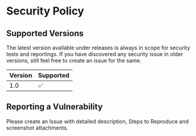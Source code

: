 # Security Policy

## Supported Versions

The latest version available under releases is always in scope for security tests and reportings. 
If you have discovered any security issue in older versions, still feel free to create an issue for the same. 

| Version | Supported          |
| ------- | ------------------ |
| 1.0   | :white_check_mark: |

## Reporting a Vulnerability

Please create an Issue with detailed description, Steps to Reproduce and screenshot attachments.
